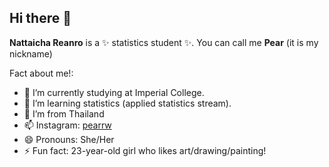 ## Hi there 👋


**Nattaicha Reanro** is a ✨ statistics student ✨. You can call me **Pear** (it is my nickname)

Fact about me!:

- 🔭 I’m currently studying at Imperial College.
- 🌱 I’m learning statistics (applied statistics stream).
- 👯 I’m from Thailand
- 📫 Instagram: [pearrw](https://www.instagram.com/pearrw?igsh=aDJhajRvbG5jbzRq&utm_source=qr)
- 😄 Pronouns: She/Her
- ⚡ Fun fact: 23-year-old girl who likes art/drawing/painting!

